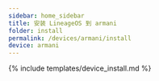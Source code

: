 ```yaml
---
sidebar: home_sidebar
title: 安装 LineageOS 到 armani
folder: install
permalink: /devices/armani/install
device: armani
---
```

{% include templates/device_install.md %}
